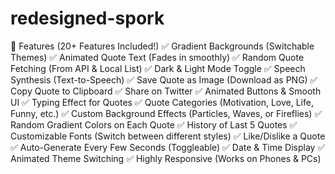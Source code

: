 # redesigned-spork
🚀 Features (20+ Features Included!)
✅ Gradient Backgrounds (Switchable Themes)
✅ Animated Quote Text (Fades in smoothly)
✅ Random Quote Fetching (From API & Local List)
✅ Dark & Light Mode Toggle
✅ Speech Synthesis (Text-to-Speech)
✅ Save Quote as Image (Download as PNG)
✅ Copy Quote to Clipboard
✅ Share on Twitter
✅ Animated Buttons & Smooth UI
✅ Typing Effect for Quotes
✅ Quote Categories (Motivation, Love, Life, Funny, etc.)
✅ Custom Background Effects (Particles, Waves, or Fireflies)
✅ Random Gradient Colors on Each Quote
✅ History of Last 5 Quotes
✅ Customizable Fonts (Switch between different styles)
✅ Like/Dislike a Quote
✅ Auto-Generate Every Few Seconds (Toggleable)
✅ Date & Time Display
✅ Animated Theme Switching
✅ Highly Responsive (Works on Phones & PCs)
